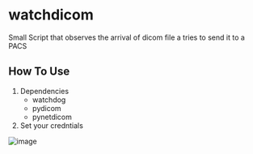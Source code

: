 # watchdicom
Small Script that observes the arrival of dicom file a tries to send it to a PACS
## How To Use
1. Dependencies
    * watchdog
    * pydicom
    * pynetdicom
2. Set your credntials

![image](https://user-images.githubusercontent.com/50750666/192873361-f8d29eb5-610d-481d-b3a8-ff2ebcab74f0.png)

